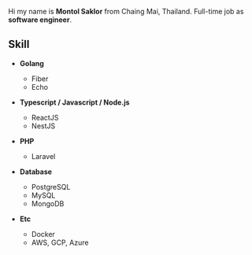 <p>
  Hi my name is <strong>Montol Saklor</strong> from Chaing Mai, Thailand. Full-time job as <strong>software engineer</strong>.
</p>

<h2>Skill</h2>
<ul>
  <li><strong>Golang</strong></li>
  <ul>
    <li>Fiber</li>
    <li>Echo</li>
  </ul>
  <p></p>
  <li><strong>Typescript / Javascript / Node.js</strong></li>
  <ul>
    <li>ReactJS</li>
    <li>NestJS</li>
  </ul>
  <p></p>
   <li><strong>PHP</strong></li>
  <ul>
    <li>Laravel</li>
  </ul>
  <p></p>
  <li><strong>Database</strong></li>
  <ul>
    <li>PostgreSQL</li>
    <li>MySQL</li>
    <li>MongoDB</li>
  </ul>
  <p></p>
  <li><strong>Etc</strong></li>
  <ul>
    <li>Docker</li>
    <li>AWS, GCP, Azure</li>
  </ul>
</ul>
